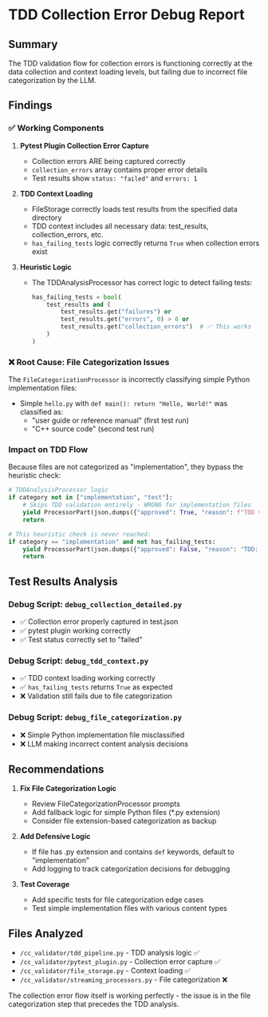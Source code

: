 # TDD Collection Error Debug Report

## Summary

The TDD validation flow for collection errors is functioning correctly at the data collection and context loading levels, but failing due to incorrect file categorization by the LLM.

## Findings

### ✅ Working Components

1. **Pytest Plugin Collection Error Capture**
   - Collection errors ARE being captured correctly
   - `collection_errors` array contains proper error details
   - Test results show `status: "failed"` and `errors: 1`

2. **TDD Context Loading**  
   - FileStorage correctly loads test results from the specified data directory
   - TDD context includes all necessary data: test_results, collection_errors, etc.
   - `has_failing_tests` logic correctly returns `True` when collection errors exist

3. **Heuristic Logic**
   - The TDDAnalysisProcessor has correct logic to detect failing tests:
     ```python
     has_failing_tests = bool(
         test_results and (
             test_results.get("failures") or
             test_results.get("errors", 0) > 0 or
             test_results.get("collection_errors")  # ✅ This works
         )
     )
     ```

### ❌ Root Cause: File Categorization Issues

The `FileCategorizationProcessor` is incorrectly classifying simple Python implementation files:

- Simple `hello.py` with `def main(): return "Hello, World!"` was classified as:
  - "user guide or reference manual" (first test run)  
  - "C++ source code" (second test run)

### Impact on TDD Flow

Because files are not categorized as "implementation", they bypass the heuristic check:

```python
# TDDAnalysisProcessor logic
if category not in ["implementation", "test"]:
    # Skips TDD validation entirely - WRONG for implementation files
    yield ProcessorPart(json.dumps({"approved": True, "reason": f"TDD validation not required for {category} files."}))
    return

# This heuristic check is never reached:
if category == "implementation" and not has_failing_tests:
    yield ProcessorPart(json.dumps({"approved": False, "reason": "TDD: Implementation change without a failing test."}))
    return
```

## Test Results Analysis

### Debug Script: `debug_collection_detailed.py`
- ✅ Collection error properly captured in test.json
- ✅ pytest plugin working correctly
- ✅ Test status correctly set to "failed"

### Debug Script: `debug_tdd_context.py`  
- ✅ TDD context loading working correctly
- ✅ `has_failing_tests` returns `True` as expected
- ❌ Validation still fails due to file categorization

### Debug Script: `debug_file_categorization.py`
- ❌ Simple Python implementation file misclassified
- ❌ LLM making incorrect content analysis decisions

## Recommendations

1. **Fix File Categorization Logic**
   - Review FileCategorizationProcessor prompts
   - Add fallback logic for simple Python files (*.py extension)
   - Consider file extension-based categorization as backup

2. **Add Defensive Logic**
   - If file has .py extension and contains `def` keywords, default to "implementation"
   - Add logging to track categorization decisions for debugging

3. **Test Coverage**
   - Add specific tests for file categorization edge cases
   - Test simple implementation files with various content types

## Files Analyzed

- `/cc_validator/tdd_pipeline.py` - TDD analysis logic ✅
- `/cc_validator/pytest_plugin.py` - Collection error capture ✅  
- `/cc_validator/file_storage.py` - Context loading ✅
- `/cc_validator/streaming_processors.py` - File categorization ❌

The collection error flow itself is working perfectly - the issue is in the file categorization step that precedes the TDD analysis.
